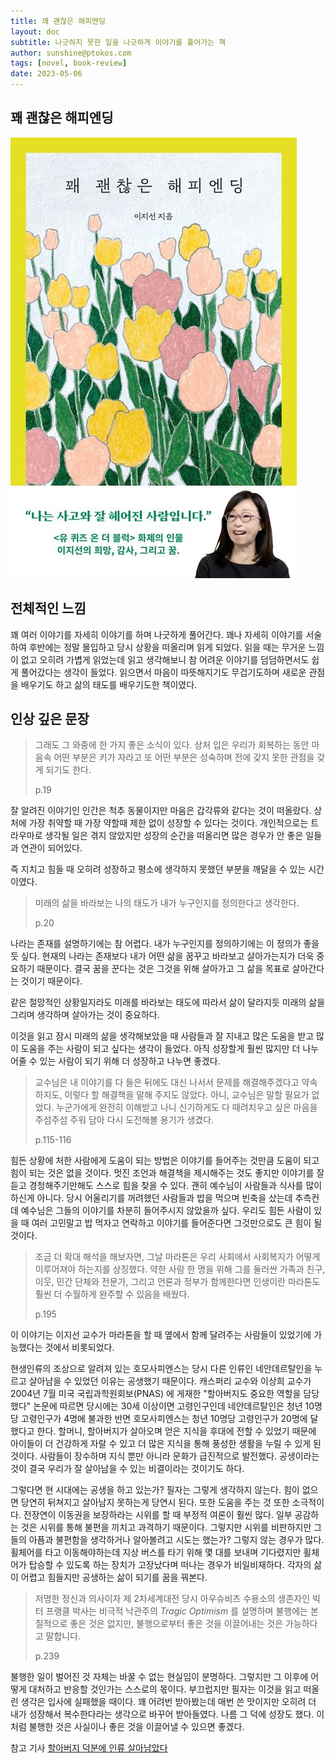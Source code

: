 ```yaml
---
title: 꽤 괜찮은 해피엔딩
layout: doc
subtitle: 나긋하지 못한 일을 나긋하게 이야기를 풀어가는 책 
author: sunshine@ptokos.com
tags: [novel, book-review]
date: 2023-05-06
---
```


## 꽤 괜찮은 해피엔딩
![Alt text](/assets/img/book/꽤괜찮은해피엔딩/cover.jpg)


## 전체적인 느낌
꽤 여러 이야기를 자세히 이야기를 하며 나긋하게 풀어간다. 꽤나 자세히 이야기를 서술하여 후반에는 정말 몰입하고 당시 상황을 떠올리며 읽게 되었다.
읽을 때는 무거운 느낌이 없고 오히려 가볍게 읽었는데 읽고 생각해보니 참 어려운 이야기를 덤덤하면서도 쉽게 풀어갔다는 생각이 들었다. 
읽으면서 마음이 따뜻해지기도 무겁기도하며 새로운 관점을 배우기도 하고 삶의 태도를 배우기도한 책이였다.

## 인상 깊은 문장
> 그래도 그 와중에 한 가지 좋은 소식이 있다.
> 상처 입은 우리가 회복하는 동안 마음속 어떤 부분은 키가 자라고 또 어떤 부분은 성숙하며 전에 갖지 못한 관점을 갖게 되기도 한다.
> 
> p.19

잘 알려진 이야기인 인간은 척추 동물이지만 마음은 갑각류와 같다는 것이 떠올랐다.
상처에 가장 취약할 때 가장 약할때 제한 없이 성장할 수 있다는 것이다.
개인적으로는 트라우마로 생각될 일은 겪지 않았지만 성장의 순간을 떠올리면 많은 경우가 안 좋은 일들과 연관이 되어있다.

즉 지치고 힘들 때 오히려 성장하고 평소에 생각하지 못했던 부분을 깨달을 수 있는 시간이였다. 

> 미래의 삶을 바라보는 나의 태도가 내가 누구인지를 정의한다고 생각한다.
> 
> p.20

나라는 존재를 설명하기에는 참 어렵다. 내가 누구인지를 정의하기에는 이 정의가 좋을 듯 싶다.
현재의 나라는 존재보다 내가 어떤 삶을 꿈꾸고 바라보고 살아가는지가 더욱 중요하기 때문이다.
결국 꿈을 꾼다는 것은 그것을 위해 살아가고 그 삶을 목표로 살아간다는 것이기 때문이다. 

같은 절망적인 상황일지라도 미래를 바라보는 태도에 따라서 삶이 달라지듯 미래의 삶을 그리며 생각하며 살아가는 것이 중요하다.

이것을 읽고 잠시 미래의 삶을 생각해보았을 때 사람들과 잘 지내고 많은 도움을 받고 많이 도움을 주는 사람이 되고 싶다는 생각이 들었다. 
아직 성장할게 훨씬 많지만 더 나누어줄 수 있는 사람이 되기 위해 더 성장하고 나누면 좋겠다.

> 교수님은 내 이야기를 다 들은 뒤에도 대신 나서서 문제를 해결해주겠다고 약속하지도,
> 이렇다 할 해결책을 말해 주지도 않았다. 
> 아니, 교수님은 말할 필요가 없었다.
> 누군가에게 완전히 이해받고 나니 신기하게도 다 때려치우고 싶은 마음을 주섬주섬 주워 담아 다시 도전해볼 용기가 생겼다.
> 
> p.115-116

힘든 상황에 처한 사람에게 도움이 되는 방법은 이야기를 들어주는 것만큼 도움이 되고 힘이 되는 것은 없을 것이다.
멋진 조언과 해결책을 제시해주는 것도 좋지만 이야기를 잘 듣고 경청해주기만해도 스스로 힘을 찾을 수 있다.
괜히 예수님이 사람들과 식사를 많이 하신게 아니다. 당시 어울리기를 꺼려했던 사람들과 밥을 먹으며 빈축을 샀는데 추측컨데 예수님은 그들의 이야기를 차분히 들어주시지 않았을까 싶다.
우리도 힘든 사람이 있을 때 여러 고민말고 밥 먹자고 연락하고 이야기를 들어준다면 그것만으로도 큰 힘이 될 것이다.

> 조금 더 확대 해석을 해보자면, 그날 마라톤은 우리 사회에서 사회복지가 어떻게 이루어져야 하는지를 상징했다.
> 약한 사람 한 명을 위해 그를 둘러싼 가족과 친구, 이웃, 민간 단체와 전문가, 그리고 언론과 정부가 함께한다면 인생이란 마라톤도 훨씬 더 수월하게 완주할 수 있음을 배웠다.
> 
> p.195

이 이야기는 이지선 교수가 마라톤을 할 때 옆에서 함께 달려주는 사람들이 있었기에 가능했다는 것에서 비롯되었다. 

현생인류의 조상으로 알려져 있는 호모사피엔스는 당시 다른 인류인 네안데르탈인을 누르고 살아남을 수 있었던 이유는 공생했기 때문이다. 
캐스퍼리 교수와 이상희 교수가 2004년 7월 미국 국립과학원회보(PNAS) 에 게재한 "할아버지도 중요한 역할을 담당했다" 논문에 따르면 당시에는 30세 이상이면 고령인구인데 네안데르탈인은 청년 10명 당 고령인구가 4명에 불과한 반면 호모사피엔스는 청년 10명당 고령인구가 20명에 달했다고 한다.
할머니, 할아버지가 살아오며 얻은 지식을 후대에 전할 수 있었기 때문에 아이들이 더 건강하게 자랄 수 있고 더 많은 지식을 통해 풍성한 생활을 누릴 수 있게 된 것이다.
사람들이 장수하며 지식 뿐만 아니라 문화가 급진적으로 발전했다. 공생이라는 것이 결국 우리가 잘 살아남을 수 있는 비결이라는 것이기도 하다.

그렇다면 현 시대에는 공생을 하고 있는가? 필자는 그렇게 생각하지 않는다. 힘이 없으면 당연히 뒤쳐지고 살아남지 못하는게 당연시 된다. 
또한 도움을 주는 것 또한 소극적이다. 전장연이 이동권을 보장하라는 시위를 할 때 부정적 여론이 훨씬 많다. 일부 공감하는 것은 시위를 통해 불편을 끼치고 과격하기 때문이다.
그렇지만 시위를 비판하지만 그들의 아픔과 불편함을 생각하거나 알아볼려고 시도는 했는가? 그렇지 않는 경우가 많다. 휠체어를 타고 이동해야하는데 지상 버스를 타기 위해 몇 대를 보내며 기다렸지만 휠체어가 탑승할 수 있도록 하는 장치가 고장났다며 떠나는 경우가 비일비재하다.
각자의 삶이 어렵고 힘들지만 공생하는 삶이 되기를 꿈을 꿔본다. 

> 저명한 정신과 의사이자 제 2차세계대전 당시 아우슈비츠 수용소의 생존자인 빅터 프랭클 박사는 비극적 낙관주의 _Tragic Optimism_ 를 설명하며 불행에는 본질적으로 좋은 것은 없지만,
> 불행으로부터 좋은 것을 이끌어내는 것은 가능하다고 말합니다.
> 
> p.239

불행한 일이 벌어진 것 자체는 바꿀 수 없는 현실임이 분명하다. 그렇지만 그 이후에 어떻게 대처하고 반응할 것인가는 스스로의 몫이다.
부끄럽지만 필자는 이것을 읽고 떠올린 생각은 입사에 실패했을 때이다. 꽤 어려번 받아봤는데 매번 쓴 맛이지만 오히려 더 내가 성장해서 복수한다라는 생각으로 바꾸어 받아들였다.
나름 그 덕에 성장도 했다. 이처럼 불행한 것은 사실이나 좋은 것을 이끌어낼 수 있으면 좋겠다.



참고 기사 [할아버지 덕분에 인류 살아남았다](https://www.sciencetimes.co.kr/news/할아버지-덕분에-인류-살아남았다/)
